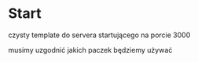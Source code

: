 # Start

czysty template do servera startującego na porcie 3000

musimy uzgodnić jakich paczek będziemy używać
